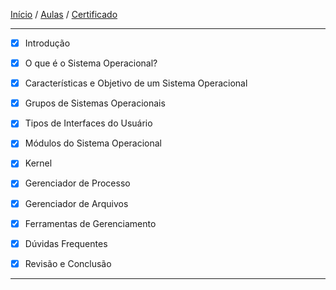 [Início](https://github.com/Thalyalm/rocketseat-trilha-conectar) /
[Aulas](https://github.com/Thalyalm/rocketseat-trilha-conectar/tree/main/aulas) /
[Certificado](https://github.com/Thalyalm/rocketseat-trilha-conectar/tree/main/certificado)

----

- [x] Introdução

- [x] O que é o Sistema Operacional?

- [x] Características e Objetivo de um Sistema Operacional

- [x] Grupos de Sistemas Operacionais

- [x] Tipos de Interfaces do Usuário

- [x] Módulos do Sistema Operacional

- [x] Kernel

- [x] Gerenciador de Processo

- [x] Gerenciador de Arquivos

- [x] Ferramentas de Gerenciamento

- [x] Dúvidas Frequentes

- [x] Revisão e Conclusão

---